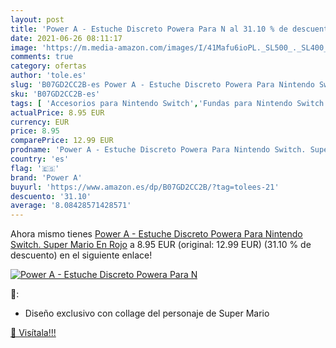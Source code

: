 ```yaml
---
layout: post
title: 'Power A - Estuche Discreto Powera Para N al 31.10 % de descuento'
date: 2021-06-26 08:11:17
image: 'https://m.media-amazon.com/images/I/41Mafu6ioPL._SL500_._SL400_.jpg'
comments: true
category: ofertas
author: 'tole.es'
slug: 'B07GD2CC2B-es Power A - Estuche Discreto Powera Para Nintendo Switch....'
sku: 'B07GD2CC2B-es'
tags: [ 'Accesorios para Nintendo Switch','Fundas para Nintendo Switch','Fundas y almacenamiento para Nintendo Switch','Hardware y juegos para Nintendo Switch','Videojuegos','nintendo','power a', ]
actualPrice: 8.95 EUR
currency: EUR
price: 8.95
comparePrice: 12.99 EUR
prodname: 'Power A - Estuche Discreto Powera Para Nintendo Switch. Super Mario En Rojo'
country: 'es'
flag: '🇪🇸'
brand: 'Power A'
buyurl: 'https://www.amazon.es/dp/B07GD2CC2B/?tag=tolees-21'
descuento: '31.10'
average: '8.08428571428571'
---
```


Ahora mismo tienes [Power A - Estuche Discreto Powera Para Nintendo Switch. Super Mario En Rojo](https://www.amazon.es/dp/B07GD2CC2B/?tag=tolees-21) a 8.95 EUR (original: 12.99 EUR) (31.10 %  de descuento) en el siguiente enlace!

[![Power A - Estuche Discreto Powera Para N](https://m.media-amazon.com/images/I/41Mafu6ioPL._SL500_._SL400_.jpg)](https://www.amazon.es/dp/B07GD2CC2B/?tag=tolees-21)

🔎:

- Diseño exclusivo con collage del personaje de Super Mario

[🛒 Visítala!!!](https://www.amazon.es/dp/B07GD2CC2B/?tag=tolees-21)
